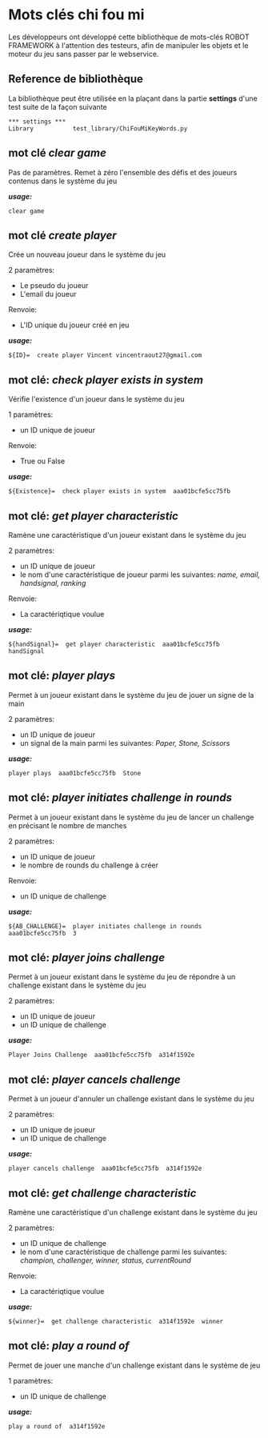 # Mots clés chi fou mi
Les développeurs ont développé cette bibliothèque de mots-clés ROBOT FRAMEWORK à l'attention des testeurs, afin de manipuler les objets et le moteur du jeu sans passer par le webservice.

## Reference de bibliothèque
La bibliothèque peut être utilisée en la plaçant dans la partie **settings** d'une test suite de la façon suivante

```
*** settings ***
Library           test_library/ChiFouMiKeyWords.py
```

## mot clé ***clear game***
Pas de paramètres. Remet à zéro l'ensemble des défis et des joueurs contenus dans le système du jeu

***usage:***
```
clear game
```

## mot clé ***create player***
Crée un nouveau joueur dans le système du jeu

2 paramètres:
- Le pseudo du joueur
- L'email du joueur

Renvoie:
- L'ID unique du joueur créé en jeu


***usage:***
```
${ID}=  create player Vincent vincentraout27@gmail.com
```

## mot clé: ***check player exists in system***
Vérifie l'existence d'un joueur dans le système du jeu

1 paramètres:
- un ID unique de joueur

Renvoie:
- True ou False

***usage:***
```
${Existence}=  check player exists in system  aaa01bcfe5cc75fb
```

## mot clé: ***get player characteristic***
Ramène une caractéristique d'un joueur existant dans le système du jeu

2 paramètres:
- un ID unique de joueur
- le nom d'une caractéristique de joueur parmi les suivantes: *name, email, handsignal, ranking*

Renvoie:
- La caractériqtique voulue

***usage:***
```
${handSignal}=  get player characteristic  aaa01bcfe5cc75fb  handSignal
```
## mot clé: ***player plays***
Permet à un joueur existant dans le système du jeu de jouer un signe de la main

2 paramètres:
- un ID unique de joueur
- un signal de la main parmi les suivantes: *Paper, Stone, Scissors*

***usage:***
```
player plays  aaa01bcfe5cc75fb  Stone
```
## mot clé: ***player initiates challenge in rounds***
Permet à un joueur existant dans le système du jeu de lancer un challenge en précisant le nombre de manches

2 paramètres:
- un ID unique de joueur
- le nombre de rounds du challenge à créer

Renvoie:
- un ID unique de challenge

***usage:***
```
${AB_CHALLENGE}=  player initiates challenge in rounds   aaa01bcfe5cc75fb  3
```

## mot clé: ***player joins challenge***
Permet à un joueur existant dans le système du jeu de répondre à un challenge existant dans le système du jeu

2 paramètres:
- un ID unique de joueur
- un ID unique de challenge

***usage:***
```
Player Joins Challenge  aaa01bcfe5cc75fb  a314f1592e
```

## mot clé: ***player cancels challenge***
Permet à un joueur d'annuler un challenge existant dans le système du jeu

2 paramètres:
- un ID unique de joueur
- un ID unique de challenge

***usage:***
```
player cancels challenge  aaa01bcfe5cc75fb  a314f1592e
```
## mot clé: ***get challenge characteristic***
Ramène une caractéristique d'un challenge existant dans le système du jeu

2 paramètres:
- un ID unique de challenge
- le nom d'une caractéristique de challenge parmi les suivantes: *champion, challenger, winner, status, currentRound*

Renvoie:
- La caractériqtique voulue

***usage:***
```
${winner}=  get challenge characteristic  a314f1592e  winner
```
## mot clé: ***play a round of***
Permet de jouer une manche d'un challenge existant dans le système de jeu

1 paramètres:
- un ID unique de challenge

***usage:***
```
play a round of  a314f1592e
```